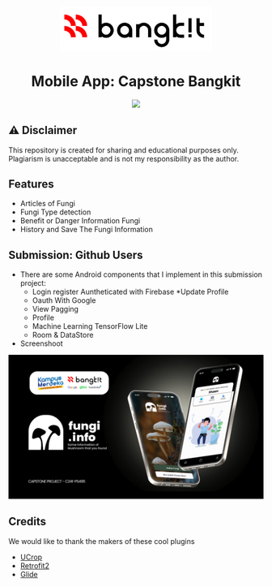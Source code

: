 <div align="center">
  <img alt="Logo_Bangkit" src="https://raw.githubusercontent.com/petershaan12/BangkitFinalProjectAndroid/master/app/src/main/res/drawable/bangkit.jpg" width="300" />
</div>

<div align="center">
<h1>Mobile App: Capstone Bangkit </h1>
<img src="https://img.shields.io/badge/by-bangkit%20-red.svg" />
</div>

## ⚠️ Disclaimer 
This repository is created for sharing and educational purposes only. Plagiarism is unacceptable and is not my responsibility as the author.

## Features

-   Articles of Fungi
-   Fungi Type detection
-   Benefit or Danger Information Fungi
-   History and Save The Fungi Information

## Submission: Github Users
* There are some Android components that I implement in this submission project:
    * Login register Auntheticated with Firebase *Update Profile
    * Oauth With Google
    * View Pagging
    * Profile
    * Machine Learning TensorFlow Lite 
    * Room & DataStore
* Screenshoot
 <img alt="Logo_Bangkit" src="https://raw.githubusercontent.com/Fungi-info-Bangkit-Capstone/android/main/app/src/main/res/drawable/preview.png" width="1000" />

## Credits

We would like to thank the makers of these cool plugins

-   [UCrop](https://github.com/Yalantis/uCrop)
-   [Retrofit2](https://square.github.io/retrofit/)
-   [Glide](https://github.com/bumptech/glide)

